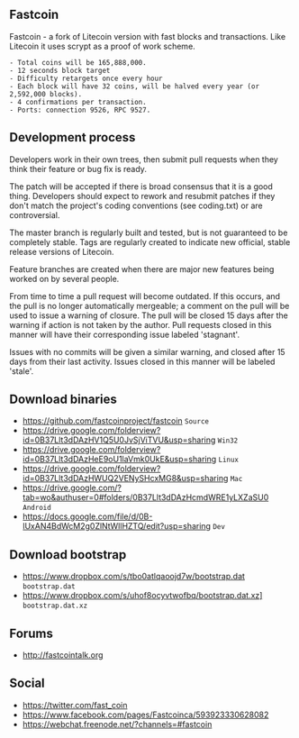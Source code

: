 ## Fastcoin

Fastcoin - a fork of Litecoin version with fast blocks and transactions. Like Litecoin it uses scrypt as a proof of work scheme.

	- Total coins will be 165,888,000.
	- 12 seconds block target
	- Difficulty retargets once every hour
	- Each block will have 32 coins, will be halved every year (or 2,592,000 blocks).
	- 4 confirmations per transaction.
	- Ports: connection 9526, RPC 9527.

## Development process

Developers work in their own trees, then submit pull requests when
they think their feature or bug fix is ready.

The patch will be accepted if there is broad consensus that it is a
good thing.  Developers should expect to rework and resubmit patches
if they don't match the project's coding conventions (see coding.txt)
or are controversial.

The master branch is regularly built and tested, but is not guaranteed
to be completely stable. Tags are regularly created to indicate new
official, stable release versions of Litecoin.

Feature branches are created when there are major new features being
worked on by several people.

From time to time a pull request will become outdated. If this occurs, and
the pull is no longer automatically mergeable; a comment on the pull will
be used to issue a warning of closure. The pull will be closed 15 days
after the warning if action is not taken by the author. Pull requests closed
in this manner will have their corresponding issue labeled 'stagnant'.

Issues with no commits will be given a similar warning, and closed after
15 days from their last activity. Issues closed in this manner will be 
labeled 'stale'. 

## Download binaries

* https://github.com/fastcoinproject/fastcoin `Source`
* https://drive.google.com/folderview?id=0B37Llt3dDAzHV1Q5U0JvSjViTVU&usp=sharing `Win32`
* https://drive.google.com/folderview?id=0B37Llt3dDAzHeE9oU1laVmk0UkE&usp=sharing `Linux`
* https://drive.google.com/folderview?id=0B37Llt3dDAzHWUQ2VENySHcxMG8&usp=sharing `Mac`
* https://drive.google.com/?tab=wo&authuser=0#folders/0B37Llt3dDAzHcmdWRE1yLXZaSU0 `Android`
* https://docs.google.com/file/d/0B-lUxAN4BdWcM2g0ZlNtWllHZTQ/edit?usp=sharing `Dev`

## Download bootstrap

* https://www.dropbox.com/s/tbo0atlqaoojd7w/bootstrap.dat `bootstrap.dat`
* https://www.dropbox.com/s/uhof8ocyvtwofbq/bootstrap.dat.xz] `bootstrap.dat.xz`

## Forums

* http://fastcointalk.org

## Social

* https://twitter.com/fast_coin
* https://www.facebook.com/pages/Fastcoinca/593923330628082
* https://webchat.freenode.net/?channels=#fastcoin



